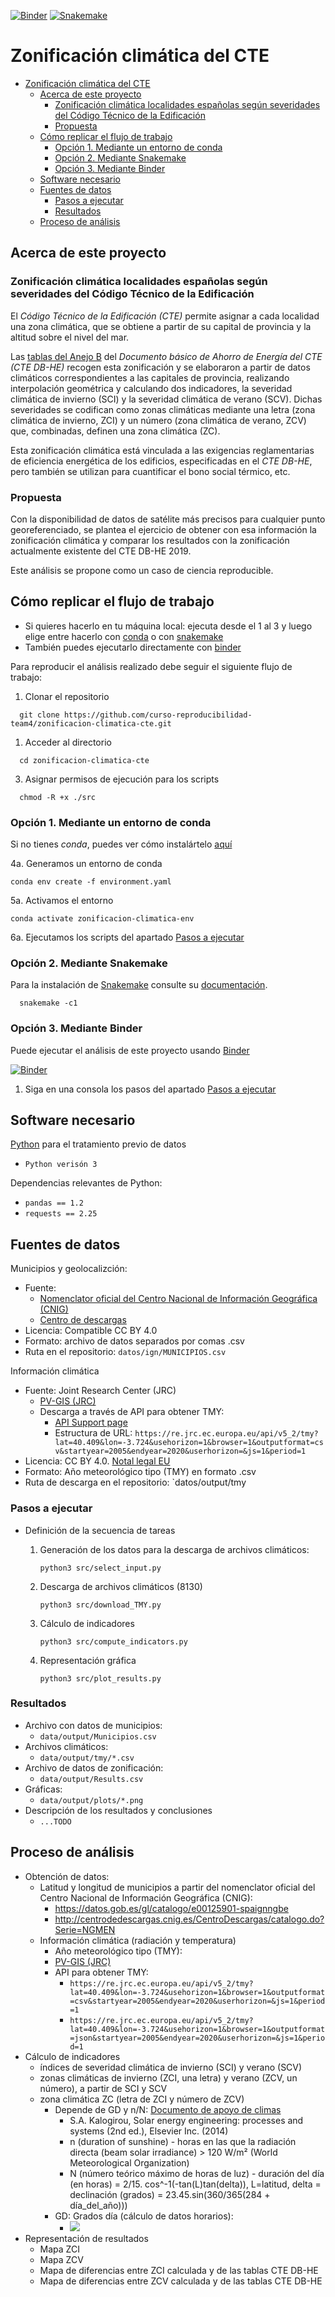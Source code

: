 [![Binder](https://mybinder.org/badge_logo.svg)](https://mybinder.org/v2/gh/curso-reproducibilidad-team4/zonificacion-climatica-cte/HEAD)
[![Snakemake](https://img.shields.io/badge/snakemake-≥5.6.0-brightgreen.svg?style=flat)](https://snakemake.readthedocs.io)

# Zonificación climática del CTE

- [Zonificación climática del CTE](#zonificación-climática-del-cte)
  - [Acerca de este proyecto](#acerca-de-este-proyecto)
    - [Zonificación climática localidades españolas según severidades del Código Técnico de la Edificación](#zonificación-climática-localidades-españolas-según-severidades-del-código-técnico-de-la-edificación)
    - [Propuesta](#propuesta)
  - [Cómo replicar el flujo de trabajo](#cómo-replicar-el-flujo-de-trabajo)
    - [Opción 1. Mediante un entorno de conda](#opción-1-mediante-un-entorno-de-conda)
    - [Opción 2. Mediante Snakemake](#opción-2-mediante-snakemake)
    - [Opción 3. Mediante Binder](#opción-3-mediante-binder)
  - [Software necesario](#software-necesario)
  - [Fuentes de datos](#fuentes-de-datos)
    - [Pasos a ejecutar](#pasos-a-ejecutar)
    - [Resultados](#resultados)
  - [Proceso de análisis](#proceso-de-análisis)

## Acerca de este proyecto

### Zonificación climática localidades españolas según severidades del Código Técnico de la Edificación

El _Código Técnico de la Edificación (CTE)_ permite asignar a cada localidad una zona climática, que se obtiene a partir de su capital de provincia y la altitud sobre el nivel del mar.

Las [tablas del Anejo B](https://www.codigotecnico.org/pdf/Documentos/HE/DccHE.pdf) del _Documento básico de Ahorro de Energía del CTE (CTE DB-HE)_ recogen esta zonificación y se elaboraron a partir de datos climáticos correspondientes a las capitales de provincia, realizando interpolación geométrica y calculando dos indicadores, la severidad climática de invierno (SCI) y la severidad climática de verano (SCV). Dichas severidades se codifican como zonas climáticas mediante una letra (zona climática de invierno, ZCI) y un número (zona climática de verano, ZCV) que, combinadas, definen una zona climática (ZC).

Esta zonificación climática está vinculada a las exigencias reglamentarias de eficiencia energética de los edificios, especificadas en el _CTE DB-HE_, pero también se utilizan para cuantificar el bono social térmico, etc.

### Propuesta

Con la disponibilidad de datos de satélite más precisos para cualquier punto georeferenciado, se plantea el ejercicio de obtener con esa información la zonificación climática y comparar los resultados con la zonificación actualmente existente del CTE DB-HE 2019.

Este análisis se propone como un caso de ciencia reproducible.

## Cómo replicar el flujo de trabajo

- Si quieres hacerlo en tu máquina local: ejecuta desde el 1 al 3 y luego elige entre hacerlo con [conda](#creando-un-conda-environment) o con [snakemake](#con-snakemake)
- También puedes ejecutarlo directamente con [binder](#con-binder)

Para reproducir el análisis realizado debe seguir el siguiente flujo de trabajo:

1. Clonar el repositorio

```shell
  git clone https://github.com/curso-reproducibilidad-team4/zonificacion-climatica-cte.git
```

1. Acceder al directorio

```shell
  cd zonificacion-climatica-cte
```

3. Asignar permisos de ejecución para los scripts

```shell
  chmod -R +x ./src
```

### Opción 1. Mediante un entorno de conda

Si no tienes _conda_, puedes ver cómo instalártelo [aquí](https://docs.conda.io/projects/conda/en/latest/user-guide/install/index.html)

4a. Generamos un entorno de conda

```shell
conda env create -f environment.yaml
```

5a. Activamos el entorno

```shell
conda activate zonificacion-climatica-env
```

6a. Ejecutamos los scripts del apartado [Pasos a ejecutar](#pasos-a-ejecutar)

### Opción 2. Mediante Snakemake

Para la instalación de [Snakemake](https://snakemake.readthedocs.io/en/stable/index.html#) consulte su [documentación](https://snakemake.readthedocs.io/en/stable/getting_started/installation.html).

```shell
  snakemake -c1
```

### Opción 3. Mediante Binder

Puede ejecutar el análisis de este proyecto usando [Binder](https://mybinder.org)

[![Binder](https://mybinder.org/badge_logo.svg)](https://mybinder.org/v2/gh/curso-reproducibilidad-team4/zonificacion-climatica-cte/HEAD)

1. Siga en una consola los pasos del apartado [Pasos a ejecutar](#pasos-a-ejecutar)

## Software necesario

[Python](https://www.python.org) para el tratamiento previo de datos

- `Python verisón 3`

Dependencias relevantes de Python:

- `pandas == 1.2`
- `requests == 2.25`

## Fuentes de datos

Municipios y geolocalizción:

- Fuente:
  - [Nomenclator oficial del Centro Nacional de Información Geográfica (CNIG)](https://datos.gob.es/gl/catalogo/e00125901-spaignngbe)
  - [Centro de descargas](http://centrodedescargas.cnig.es/CentroDescargas/catalogo.do?Serie=NGMEN)
- Licencia: Compatible CC BY 4.0
- Formato: archivo de datos separados por comas .csv
- Ruta en el repositorio: `datos/ign/MUNICIPIOS.csv`

Información climática

- Fuente: Joint Research Center (JRC)
  - [PV-GIS (JRC)](https://re.jrc.ec.europa.eu/pvg_tools/en/)
  - Descarga a través de API para obtener TMY:
    - [API Support page](https://joint-research-centre.ec.europa.eu/pvgis-photovoltaic-geographical-information-system/getting-started-pvgis/api-non-interactive-service_en)
    - Estructura de URL: `https://re.jrc.ec.europa.eu/api/v5_2/tmy?lat=40.409&lon=-3.724&usehorizon=1&browser=1&outputformat=csv&startyear=2005&endyear=2020&userhorizon=&js=1&period=1`
- Licencia: CC BY 4.0. [Notal legal EU](https://ec.europa.eu/info/legal-notice_en)
- Formato: Año meteorológico tipo (TMY) en formato .csv
- Ruta de descarga en el repositorio: `datos/output/tmy

### Pasos a ejecutar

- Definición de la secuencia de tareas

  1. Generación de los datos para la descarga de archivos climáticos:

     `python3 src/select_input.py`

  2. Descarga de archivos climáticos (8130)

     `python3 src/download_TMY.py`

  3. Cálculo de indicadores

     `python3 src/compute_indicators.py`

  4. Representación gráfica

     `python3 src/plot_results.py`

### Resultados

- Archivo con datos de municipios:
  - `data/output/Municipios.csv`
- Archivos climáticos:
  - `data/output/tmy/*.csv`
- Archivo de datos de zonificación:
  - `data/output/Results.csv`
- Gráficas:
  - `data/output/plots/*.png`
- Descripción de los resultados y conclusiones
  - `...TODO`

## Proceso de análisis

- Obtención de datos:
  - Latitud y longitud de municipios a partir del nomenclator oficial del Centro Nacional de Información Geográfica (CNIG):
    - https://datos.gob.es/gl/catalogo/e00125901-spaignngbe
    - http://centrodedescargas.cnig.es/CentroDescargas/catalogo.do?Serie=NGMEN
  - Información climática (radiación y temperatura)
    - Año meteorológico tipo (TMY):
    - [PV-GIS (JRC)](https://re.jrc.ec.europa.eu/pvg_tools/en/)
    - API para obtener TMY:
      - `https://re.jrc.ec.europa.eu/api/v5_2/tmy?lat=40.409&lon=-3.724&usehorizon=1&browser=1&outputformat=csv&startyear=2005&endyear=2020&userhorizon=&js=1&period=1`
      - `https://re.jrc.ec.europa.eu/api/v5_2/tmy?lat=40.409&lon=-3.724&usehorizon=1&browser=1&outputformat=json&startyear=2005&endyear=2020&userhorizon=&js=1&period=1`
- Cálculo de indicadores
  - índices de severidad climática de invierno (SCI) y verano (SCV)
  - zonas climáticas de invierno (ZCI, una letra) y verano (ZCV, un número), a partir de SCI y SCV
  - zona climática ZC (letra de ZCI y número de ZCV)
    - Depende de GD y n/N: [Documento de apoyo de climas](https://www.codigotecnico.org/pdf/Documentos/HE/20170202-DOC-DB-HE-0-Climas%20de%20referencia.pdf)
      - S.A. Kalogirou, Solar energy engineering: processes and systems (2nd ed.), Elsevier Inc. (2014)
      - n (duration of sunshine) - horas en las que la radiación directa (beam solar irradiance) > 120 W/m² (World Meteorological Organization)
      - N (número teórico máximo de horas de luz) - duración del día (en horas) = 2/15. cos^-1(-tan(L)tan(delta)), L=latitud, delta = declinación (grados) = 23.45.sin(360/365(284 + día_del_año)))
    - GD: Grados día (cálculo de datos horarios):
      - <img src="https://render.githubusercontent.com/render/math?math=GD_{T_b} = \sum {{T_b - T_{ah}} \over 24} \cdot \left\lfloor T_b > T_{ah} \right\rfloor">
        <!-- GD_Tb = Sum( ((Tb - Tah) / 24) si Tb > Tah, o 0 si Tb <= Tah). -->
- Representación de resultados
  - Mapa ZCI
  - Mapa ZCV
  - Mapa de diferencias entre ZCI calculada y de las tablas CTE DB-HE
  - Mapa de diferencias entre ZCV calculada y de las tablas CTE DB-HE
